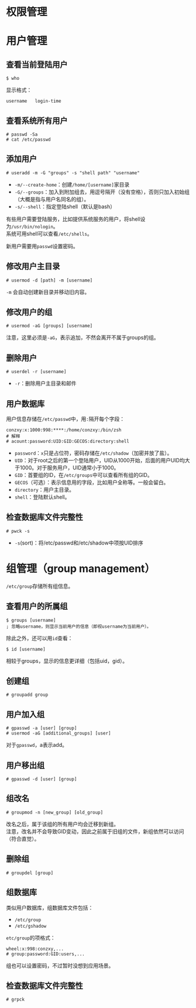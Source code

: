 # 权限管理

# 用户管理
## 查看当前登陆用户
```shell
$ who
```
显示格式：
```
username   login-time
```

## 查看系统所有用户
```shell
# passwd -Sa
# cat /etc/passwd
```

## 添加用户
```shell
# useradd -m -G "groups" -s "shell path" "username"
```
* `-m/--create-home`：创建`/home/[username]`家目录
* `-G/--groups`：加入到附加组去，用逗号隔开（没有空格），否则只加入初始组（大概是指与用户名同名的组）。
* `-s/--shell`：指定登陆shell（默认是bash）

有些用户需要登陆服务，比如提供系统服务的用户，将shell设为`/usr/bin/nologin`。<br>
系统可用shell可以查看`/etc/shells`。

新用户需要用`passwd`设置密码。

## 修改用户主目录
```shell
# usermod -d [path] -m [username]
```
`-m` 会自动创建新目录并移动旧内容。

## 修改用户的组
```shell
# usermod -aG [groups] [username]
```
注意，这里必须是`-aG`，表示追加，不然会离开不属于groups的组。

## 删除用户
```shell
# userdel -r [username]
```
* `-r`：删除用户主目录和邮件

## 用户数据库
用户信息存储在`/etc/passwd`中，用`:`隔开每个字段：
```
conzxy:x:1000:998:****:/home/conzxy:/bin/zsh
# 解释
# acount:password:UID:GID:GECOS:directory:shell
```

* `password`：`x`只是占位符，密码存储在`/etc/shadow`（加密并放了盐）。
* `UID`：对于root之后的第一个登陆用户，UID从1000开始，后面的用户UID均大于1000。对于服务用户，UID通常小于1000。
* `GID`：首要组的ID，在`/etc/groups`中可以查看所有组的GID。
* `GECOS`（可选）：表示信息用的字段，比如用户全称等。一般会留白。
* `directory`：用户主目录。
* `shell`：登陆默认shell。

## 检查数据库文件完整性
```shell
# pwck -s
```
* `-s`(sort)：将/etc/passwd和/etc/shadow中项按UID排序

# 组管理（group management）
`/etc/group`存储所有组信息。

## 查看用户的所属组
```shell
$ groups [username]
; 忽略username，则显示当前用户的信息（即视username为当前用户）。
```
除此之外，还可以用`id`查看：
```shell
$ id [username]
```
相较于groups，显示的信息更详细（包括uid，gid）。

## 创建组
```shell
# groupadd group
```

## 用户加入组
```shell
# gpasswd -a [user] [group]
# usermod -aG [additional_groups] [user]
```
对于`gpasswd`，a表示add。

## 用户移出组
```shell
# gpasswd -d [user] [group]
```

## 组改名
```shell
# groupmod -n [new_group] [old_group]
```
改名之后，属于该组的所有用户均会迁移到新组。<br>
注意，改名并不会导致GID变动，因此之前属于旧组的文件，新组依然可以访问（符合直觉）。

## 删除组
```shell
# groupdel [group]
```

## 组数据库
类似用户数据库，组数据库文件包括：
* `/etc/group`
* `/etc/gshadow`

`etc/group`的项格式：
```
wheel:x:998:conzxy,...
# group:password:GID:users,...
```
组也可以设置密码，不过暂时没想到应用场景。

## 检查数据库文件完整性
```shell
# grpck
```
